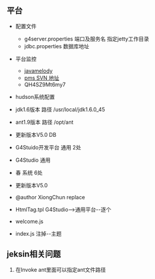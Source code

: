 ## 平台
* 配置文件
  * g4server.properties     端口及服务名 指定jetty工作目录
  * jdbc.properties			数据库地址
* 平台监控
  * [javamelody](http://my.oschina.net/noahxiao/blog/75463?p=2#comments)
  * [pms SVN 地址](https://pms-china-jee.googlecode.com/svn/trunk/)
  * QH4SZ9Mt6my7
*  hudson系统配置
  * jdk1.6版本 路径 /usr/local/jdk1.6.0_45
  * ant1.9版本 路径 /opt/ant


*  更新版本V5.0 DB
  * G4Stuido开发平台  通用    2处
  * G4Studio          通用
  * 春                系统    6处

*  更新版本V5.0
  * @author XiongChun  replace
  * HtmlTag.tpl    G4Studio-->通用平台--逐个
  * welcome.js  
  * index.js      注掉--主题

## jeksin相关问题
1. 在Invoke ant里面可以指定ant文件路径
